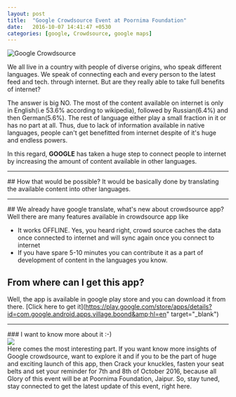```yaml
---
layout: post
title:  "Google Crowdsource Event at Poornima Foundation"
date:   2016-10-07 14:41:47 +0530
categories: [google, Crowdsource, google maps]
---
```

![Google Crowdsource](https://1.bp.blogspot.com/-jsSWF9sZ6jg/V_KrUTG396I/AAAAAAAAEhk/HBZpwmX59xImFzuxqnoN9gIXK4YCWeobwCPcB/s1600/Google-Crowdsource.png)

We all live in a country with people of diverse origins, who speak different languages. We speak of connecting each and every person to the latest feed and tech. through internet. But are they really able to take full benefits of internet?

The answer is big NO.
The most of the content available on internet is only in English(i.e 53.6% according to wikipedia), followed by Russian(6.4%) and then German(5.6%). The rest of language either play a small fraction in  it or has no part at all. Thus, due to lack of information available in native languages, people can't get benefitted from internet despite of it's huge and endless powers.

In this regard, **GOOGLE** has taken a huge step to connect people to internet by increasing the amount of content available in other languages.
<hr>
## How that would be possible?
It would be basically done by translating the available content into other languages.
<hr>
## We already have google translate, what's new about crowdsource app?
Well there are many features available in crowdsource app like

 * It works OFFLINE. Yes, you heard right, crowd source caches the data once connected to internet and will sync again once you connect to internet
 * If you have spare 5-10 minutes you can contribute it as a part of development of content in the languages you know.

## From where can I get this app?
Well, the app is available in google play store and you can download it from there.
[Click here to get it](https://play.google.com/store/apps/details?id=com.google.android.apps.village.boond&amp;hl=en" target="_blank")
<hr>
### I want to know more about it :-)
<div class="row">
  <div class="col-md-6">
  <img src="https://1.bp.blogspot.com/-ZYnYs3JxVos/V_K0RkRBllI/AAAAAAAAEh0/QIGGp7j7JaEayaNDufjfDPN9ZlQJf57GACPcB/s1600/maxresdefault.jpg">
  </div>
  <div class="col-md-6">Here comes the most interesting part. If you want know more insights of Google crowdsource, want to explore it and if you to be the part of huge and exciting  launch of this app, then
Crack your knuckles, fasten your seat belts and set your reminder for 7th and 8th of October 2016, because all  Glory of this event will be at Poornima Foundation, Jaipur.
So, stay tuned, stay connected to get the latest update of this event, right here.</div>
</div>
